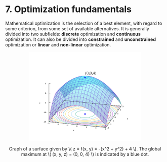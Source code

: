 # 7. Optimization fundamentals

Mathematical optimization is the selection of a best element, with regard to some criterion, from some set of available alternatives. It is generally divided into two subfields: **discrete** optimization and **continuous** optimization. It can also be divided into **constrained** and **unconstrained** optimization or **linear** and **non-linear** optimization.

<div style="text-align: center;">
  <img src="./images/optimization.png" alt="Chapter 7" width="70%">
  <p>Graph of a surface given by \( z = f(x, y) = -(x^2 + y^2) + 4 \). The global maximum at \( (x, y, z) = (0, 0, 4) \) is indicated by a blue dot.</p>
</div>
